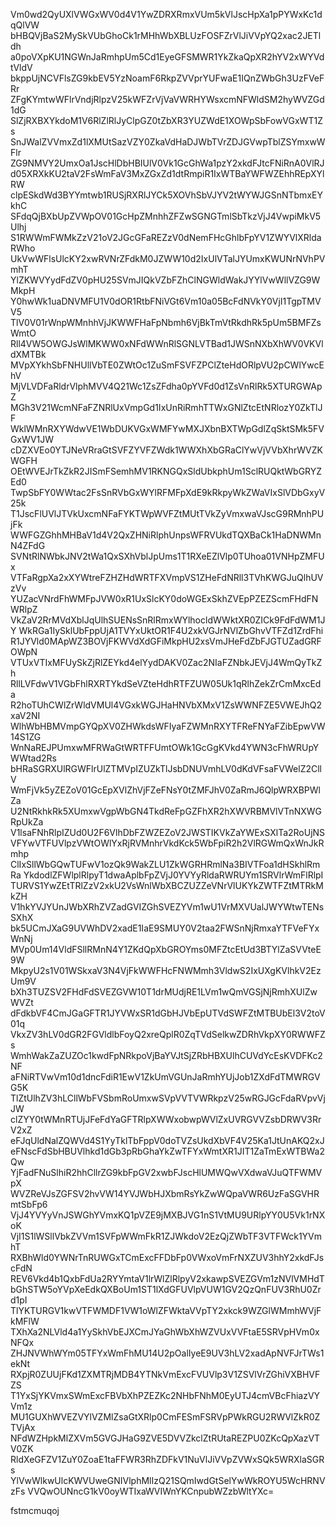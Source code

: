 Vm0wd2QyUXlVWGxWV0d4V1YwZDRXRmxVUm5kVlJscHpXa1pPYWxKc1dqQlVW
bHBQVjBaS2MySkVUbGhoCk1rMHhWbXBLUzFOSFZrVlJiVVpYQ2xac2JETldh
a0poVXpKU1NGWnJaRmhpUm5Cd1EyeGFSMWR1YkZkaQpXR2hYV2xWYVdtVldV
bkppUjNCVFlsZG9kbEV5YzNoamF6RkpZVVprYUFwaE1IQnZWbGh3UzFVeFRr
ZFgKYmtwWFlrVndjRlpzV25kWFZrVjVaVWRHYWsxcmNFWldSM2hyWVZGd1dG
SlZjRXBXYkdoM1V6RlZlRlJyClpGZ0tZbXR3YUZWdE1XOWpSbFowVGxWT1Zs
SnJWalZVVmxZd1lXMUtSazVZY0ZkaVdHaDJWbTVrZDJGVwpTblZSYmxwWFlr
ZG9NMVY2UmxOa1JscHlDbHBIUlV0Vk1GcGhWa1pzY2xkdFJtcFNiRnA0VlRJ
d05XRXkKU2taV2FsWmFaV3MxZGxZd1dtRmpiR1IxWTBaYWFWZEhhREpXYlRW
clpESkdWd3BYYmtwb1RUSjRXRlJYCk5XOVhSbVJYV2tWYWJGSnNTbmxEYkhC
SFdqQjBXbUpZVWpOV01GcHpZMnhhZFZwSGNGTmlSbTkzVjJ4VwpiMkV5Ulhj
S1RWWmFWMkZzV21oV2JGcGFaREZzV0dNemFHcGhlbFpYV1ZWYVlXRldaRWho
UkVwWFlsUlcKY2xwRVNrZFdkM0JZWW10d2IxUlVTalJYUmxKWUNrNVhPVmhT
YlZKWVYydFdZV0pHU25SVmJIQkVZbFZhClNGWldWakJYYlVwWllVZG9WMkpH
Y0hwWk1uaDNVMFU1V0dOR1RtbFNiVGt6Vm10a05BcFdNVkY0VjI1TgpTMVV5
TlV0V01rWnpWMnhhVjJKWWFHaFpNbmh6VjBkTmVtRkdhRk5pUm5BMFZsWmtO
Rll4VW5OWGJsWlMKWW0xNFdWWnRlSGNLVTBad1JWSnNXbXhWV0VKVldXMTBk
MVpXYkhSbFNHUllVbTE0ZWtOc1ZuSmFSVFZPClZteHdORlpVU2pCWlYwcEhV
MjVLVDFaRldrVlphMVV4Q21Wc1ZsZFdha0pYVFd0d1ZsVnRlRk5XTURGWApZ
MGh3V21WcmNFaFZNRlUxVmpGd1IxUnRiRmhTTWxGNlZtcEtNRlozY0ZkTlJF
WklWMnRXYWdwVE1WbDUKVGxWMFYwMXJXbnBXTWpGdlZqSktSMk5FVGxWV1JW
cDZXVEo0YTJNeVRraGtSVFZYVFZWdk1WWXhXbGRaClYwVjVVbXhrWVZKWGFH
OEtWVEJrTkZkR2JISmFSemhMV1RKNGQxSldUbkphUm1SclRUQktWbGRYZEd0
TwpSbFY0WWtac2FsSnRVbGxWYlRFMFpXdE9kRkpyWkZWaVIxSlVDbGxyV25k
T1JscFlUVlJTVkUxcmNFaFYKTWpWVFZtMUtTVkZyVmxwaVJscG9RMnhPUjFk
WWFGZGhhMHBaV1d4V2QxZHNiRlphUnpsWFRVUkdTQXBaCk1HaDNWMnN4ZFdG
SVNtRlNWbkJNV2tWa1QxSXhVblJpUms1T1RXeEZlVlp0TUhoa01VNHpZMFUx
VTFaRgpXa2xXYWtreFZHZHdWRTFXVmpVS1ZHeFdNRll3TVhKWGJuQlhUVzVv
YUZacVNrdFhWMFpJVW0xR1UxSlcKY0doWGExSkhZVEpPZEZScmFHdFNWRlpZ
VkZaV2RrMVdXblJqUlhSUENsSnRlRmxWYlhocldWWktXR0ZICk9FdFdWM1JY
WkRGa1IySklUbFppUjA1TVYxUktOR1F4U2xkVGJrNVlZbGhvVTFZd1ZrdFhi
R1JYVld0MApWZ3BOVjFKWVdXdGFiMkpHU2xsVmJHeFdZbFJGTUZadGRFOWpN
VTUxVTIxMFUySkZjRlZEYkd4elYydDAKV0Zac2NIaFZNbkJEVjJ4WmQyTkZh
RllLVFdwV1VGbFhlRXRTYkdSeVZteHdhRTFZUW05Uk1qRlhZekZrCmMxcEda
R2hoTUhCWlZrWldVMUl4VGxkWGJHaHNVbXMxV1ZsWWNFZE5VWEJhQ2xaV2NI
WlhWbHBMVmpGYQpXV0ZHWkdsWFIyaFZWMnRXYTFReFNYaFZibEpwVW14S1ZG
WnNaREJPUmxwMFRWaGtWRTFFUmtOWk1GcGgKVkd4YWN3cFhWRUpYWWtad2Rs
bHRaSGRXUlRGWFlrUlZTMVpIZUZkTlJsbDNUVmhLV0dKdVFsaFVWelZ2CllV
WmFjVk5yZEZoV01GcEpXVlZhVjFZeFNsY0tZMFJhV0ZaRmJ6QlpWRXBPWlZa
U2NtRkhkRk5XUmxwVgpWbGN4TkdReFpGZFhXR2hXWVRBMVlVTnNXWGRpUkZa
V1lsaFNhRlpIZUd0U2F6VlhDbFZWZEZoV2JWSTIKVkZaYWExSXlTa2RoUjNS
VFYwVTFUVlpzVWtOWlYxRjRVMnhrVkdKck5WbFpiR2h2VlRGWmQxWnJkRmhp
ClIxSllWbGQwTUFwV1ozQk9WakZLU1ZkWGRHRmlNa3BIVTFoa1dHSkhlRmRa
YkdodlZFWlplRlpyT1dwaAplbFpZVjJ0YVYyRldaRWRUYm1SRVlrWmFlRlpI
TURVS1YwZEtTRlZzV2xkU2VsWnlWbXBCZUZZeVNrVlUKYkZWTFZtMTRkMkZH
V1hkYVJYUnJWbXRhZVZadGVIZGhSVEZYVm1wU1VrMXVUalJWYWtwTENsSXhX
bk5UCmJXaG9UVWhDV2xadE1IaE9SMUY0V2taa2FWSnNjRmxaYTFVeFYxWnNj
MVp0Um14VldFSllRMnN4Y1ZKdQpXbGROYms0MFZtcEtUd3BTYlZaSVVteE9W
MkpyU2s1V01WSkxaV3N4VjFkWWFHcFNWMmh3VldwS2IxUXgKVlhkV2EzUm9V
bXh3TUZSV2FHdFdSVEZGVW10T1drMUdjRE1LVm1wQmVGSjNjRmhXUlZwWVZt
dFdkbVF4CmJGaGFTR1JYVWxSR1dGbHJVbEpUTVdSWFZtMTBUbEl3V2toV01q
VkxZV3hLV0dGR2FGVldlbFoyQ2xreQplR0ZqTVdSelkwZDRhVkpXY0RWWFZs
WmhWakZaZUZOc1kwdFpNRkpoVjBaYVJtSjZRbHBXUlhCUVdYcEsKVDFKc2NF
aFNiRTVwVm10d1dncFdiR1EwV1ZkUmVGUnJaRmhYUjJob1ZXdFdTMWRGVG5K
TlZtUlhZV3hLCllWbFVSbmRoUmxwSVpVVTVWRkpzV25wRGJGcFdaRVpvVjJW
clZYY0tWMnRTUjJFeFdYaGFTRlpXWWxobwpWVlZxUVRGVVZsbDRWV3RrV2xZ
eFJqUldNalZQWVd4S1YyTklTbFppV0doTVZsUkdXbVF4V25Ka1JtUnAKQ2xJ
eFNscFdSbHBUVlhkd1dGb3pRbGhaYkZwTFYxWmtXR1JIT1ZaTmExWTBWa2Qw
YjFadFNuSlhiR2hhCllrZG9kbFpGV2xwbFJscHlUMWQwVXdwaVJuQTFWMVpX
WVZReVJsZGFSV2hvVW14YVJWbHJXbmRsYkZwWQpaVWR6UzFaSGVHRmtSbFp6
VjJ4YVYyVnJSWGhYVmxKQ1pVZE9jMXBJVG1nS1VtMU9URlpYY0U5Vk1rNXoK
VjI1S1lWSllVbkZVVm1SVFpWWmFkR1ZJWkdoV2EzQjZWbTF3VTFWck1YVmhT
RXBhWld0YWNrTnRUWGxTCmExcFFDbFp0VWxoVmFrNXZUV3hhY2xkdFJscFdN
REV6Vkd4b1QxbFdUa2RYYmtaV1lrWlZlRlpyV2xkawpSVEZGVm1zNVlVMHdT
bGhSTW5oYVpXeEdkQXBoUm1ST1lXdGFUVlpVUW1GV2QzQnFUV3RhU0Zrd1pI
TlYKTURGV1kwVTFWMDF1VW1oWlZFWktaVVpTY2xkck9WZGlWMmhWVjFkMFlW
TXhXa2NLVld4a1YySkhVbEJXCmJYaGhWbXhWZVUxVVFtaE5SRVpHVm0xNFQx
ZHJNVWhWYm05TFYxWmFhMU14U2pOalIyeE9UV3hLV2xadApNVFJrTWs1ekNt
RXpjR0ZUUjFKd1ZXMTRjMDB4YTNkVmExcFVUVlp3V1ZSVlVrZGhiVXBHVFZS
T1YxSjYKVmxSWmExcFBVbXhPZEZKc2NHbFNhM0EyUTJ4cmVBcFhiazVYVm1z
MU1GUXhWVEZVYlVZMlZsaGtXRlp0CmFESmFSRVpPWkRGU2RWVlZkR0ZTVjAx
NFdWZHpkMlZXVm5GVGJHaG9ZVE5DVVZkclZtRUtaREZPU0ZKcQpXazVTV0ZK
RldXeGFZV1ZuY0ZoaE1taFFWR3RhZDFkV1NuVlJiVVpZVWxSQk5WRXlaSGRs
YlVwWlkwUlcKWVUweGNIVlphMlIzQ21SQmIwdGtSelYwWkROYU5WcHRNVzFs
VVQwOUNncG1kV0oyWTIxaWVIWnYKCnpubWZzbWltYXc=

fstmcmuqoj